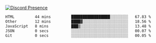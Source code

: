 [![Discord Presence](https://lanyard.cnrad.dev/api/689805100331696149)](https://discord.com/users/689805100331696149)

<!--START_SECTION:waka-->

```txt
HTML         44 mins         █████████████████░░░░░░░░   67.83 %
Other        12 mins         ████▓░░░░░░░░░░░░░░░░░░░░   18.56 %
JavaScript   8 mins          ███▒░░░░░░░░░░░░░░░░░░░░░   13.48 %
JSON         0 secs          ░░░░░░░░░░░░░░░░░░░░░░░░░   00.07 %
Git          0 secs          ░░░░░░░░░░░░░░░░░░░░░░░░░   00.05 %
```

<!--END_SECTION:waka-->
<img src="https://hit.yhype.me/github/profile?user_id=53441990" alt="">
